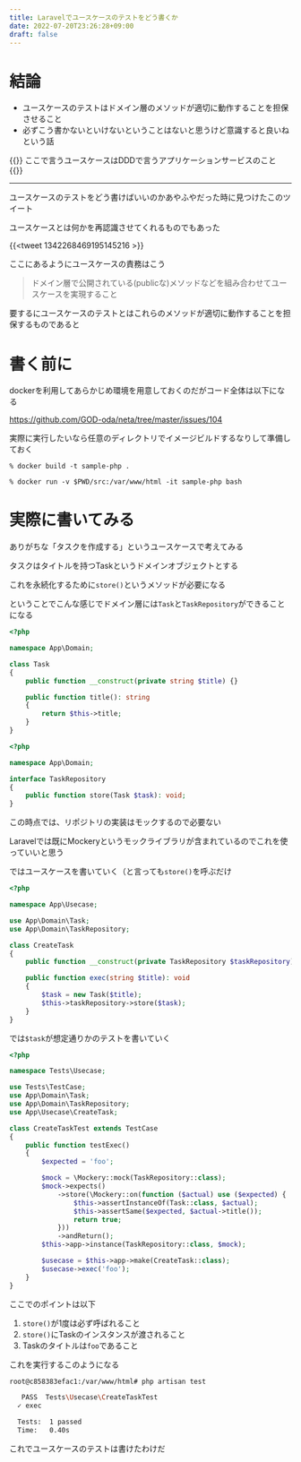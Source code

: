```yaml
---
title: Laravelでユースケースのテストをどう書くか
date: 2022-07-20T23:26:28+09:00
draft: false
---
```


# 結論
- ユースケースのテストはドメイン層のメソッドが適切に動作することを担保させること
- 必ずこう書かないといけないということはないと思うけど意識すると良いねという話

{{<message>}}
ここで言うユースケースはDDDで言うアプリケーションサービスのこと
{{</message>}}

---

ユースケースのテストをどう書けばいいのかあやふやだった時に見つけたこのツイート

ユースケースとは何かを再認識させてくれるものでもあった

{{<tweet 1342268469195145216 >}}

ここにあるようにユースケースの責務はこう

> ドメイン層で公開されている(publicな)メソッドなどを組み合わせてユースケースを実現すること

要するにユースケースのテストとはこれらのメソッドが適切に動作することを担保するものであると

# 書く前に
dockerを利用してあらかじめ環境を用意しておくのだがコード全体は以下になる

https://github.com/GOD-oda/neta/tree/master/issues/104

実際に実行したいなら任意のディレクトリでイメージビルドするなりして準備しておく

```shell
% docker build -t sample-php .
```
```shell
% docker run -v $PWD/src:/var/www/html -it sample-php bash
```

# 実際に書いてみる
ありがちな「タスクを作成する」というユースケースで考えてみる

タスクはタイトルを持つTaskというドメインオブジェクトとする

これを永続化するために`store()`というメソッドが必要になる

ということでこんな感じでドメイン層には`Task`と`TaskRepository`ができることになる

```php
<?php

namespace App\Domain;

class Task
{
    public function __construct(private string $title) {}

    public function title(): string
    {
        return $this->title;
    }
}
```

```php
<?php

namespace App\Domain;

interface TaskRepository
{
    public function store(Task $task): void;
}
```

この時点では、リポジトリの実装はモックするので必要ない

Laravelでは既にMockeryというモックライブラリが含まれているのでこれを使っていいと思う

ではユースケースを書いていく（と言っても`store()`を呼ぶだけ

```php
<?php

namespace App\Usecase;

use App\Domain\Task;
use App\Domain\TaskRepository;

class CreateTask
{
    public function __construct(private TaskRepository $taskRepository) {}

    public function exec(string $title): void
    {
        $task = new Task($title);
        $this->taskRepository->store($task);
    }
}
```

では`$task`が想定通りかのテストを書いていく

```php
<?php

namespace Tests\Usecase;

use Tests\TestCase;
use App\Domain\Task;
use App\Domain\TaskRepository;
use App\Usecase\CreateTask;

class CreateTaskTest extends TestCase
{
    public function testExec()
    {
        $expected = 'foo';

        $mock = \Mockery::mock(TaskRepository::class);
        $mock->expects()
            ->store(\Mockery::on(function ($actual) use ($expected) {
                $this->assertInstanceOf(Task::class, $actual);
                $this->assertSame($expected, $actual->title());
                return true;
            }))
            ->andReturn();
        $this->app->instance(TaskRepository::class, $mock);

        $usecase = $this->app->make(CreateTask::class);
        $usecase->exec('foo');
    }
}
```

ここでのポイントは以下

1. `store()`が1度は必ず呼ばれること
2. `store()`にTaskのインスタンスが渡されること
3. Taskのタイトルは`foo`であること

これを実行するこのようになる

```bash
root@c858383efac1:/var/www/html# php artisan test

   PASS  Tests\Usecase\CreateTaskTest
  ✓ exec

  Tests:  1 passed
  Time:   0.40s

```


これでユースケースのテストは書けたわけだ
















